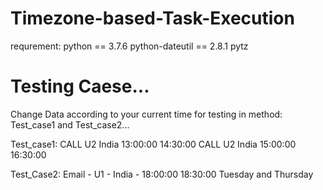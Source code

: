 # Timezone-based-Task-Execution

requrement:
  python == 3.7.6
  python-dateutil == 2.8.1
  pytz

# Testing Caese...
Change Data according to your current time for testing in method: Test_case1 and Test_case2...

Test_case1:
    CALL U2 India 13:00:00 14:30:00
    CALL U2 India 15:00:00 16:30:00
    
Test_Case2:
    Email - U1 - India - 18:00:00 18:30:00 Tuesday and Thursday
